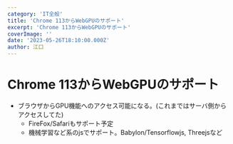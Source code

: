 ```yaml
---
category: 'IT全般'
title: 'Chrome 113からWebGPUのサポート'
excerpt: 'Chrome 113からWebGPUのサポート'
coverImage: ''
date: '2023-05-26T18:10:00.000Z'
author: 江口
---
```


# Chrome 113からWebGPUのサポート

- ブラウザからGPU機能へのアクセス可能になる。(これまではサーバ側からアクセスしてた)
	- FireFox/Safariもサポート予定
	- 機械学習など系のjsでサポート。Babylon/Tensorflowjs, Threejsなど
